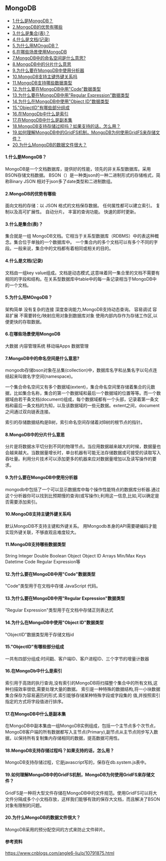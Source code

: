 ## MongoDB

* [1.什么是MongoDB？](#1什么是mongodb)
* [2.MongoDB的优势有哪些](#2mongodb的优势有哪些)
* [3.什么是集合(表)？](#3什么是集合表)
* [4.什么是文档(记录)](#4什么是文档记录)
* [5.为什么用MOngoDB？](#5为什么用mongodb)
* [6.在哪些场景使用MongoDB](#6在哪些场景使用mongodb)
* [7.MongoDB中的命名空间是什么意思?](#7mongodb中的命名空间是什么意思)
* [8.MongoDB中的分片什么意思](#8mongodb中的分片什么意思)
* [9.为什么要在MongoDB中使用分析器](#9为什么要在mongodb中使用分析器)
* [10.MongoDB支持主键外键关系吗](#10mongodb支持主键外键关系吗)
* [11.MongoDB支持哪些数据类型](#11mongodb支持哪些数据类型)
* [12.为什么要在MongoDB中用"Code"数据类型](#12为什么要在mongodb中用code数据类型)
* [13.为什么要在MongoDB中用"Regular Expression"数据类型](#13为什么要在mongodb中用regular-expression数据类型)
* [14.为什么在MongoDB中使用"Object ID"数据类型](#14为什么在mongodb中使用object-id数据类型)
* [15."ObjectID"有哪些部分组成](#15objectid有哪些部分组成)
* [16.在MongoDb中什么是索引](#16在mongodb中什么是索引)
* [17.在MongoDB中什么是副本集](#17在mongodb中什么是副本集)
* [18.MongoDB支持存储过程吗？如果支持的话，怎么用？](#18mongodb支持存储过程吗如果支持的话怎么用)
* [19.如何理解MongoDB中的GridFS机制，MongoDB为何使用GridFS来存储文件？](#19如何理解mongodb中的gridfs机制mongodb为何使用gridfs来存储文件)
* [20.为什么MongoDB的数据文件很大？](#20为什么mongodb的数据文件很大)

#### 1.什么是MongoDB？

MongoDB是一个文档数据库，提供好的性能，领先的非关系型数据库。采用BSON存储文档数据。
BSON（）是一种类json的一种二进制形式的存储格式，简称Binary JSON
相对于json多了date类型和二进制数组。

#### 2.MongoDB的优势有哪些

面向文档的存储：以 JSON 格式的文档保存数据。
任何属性都可以建立索引。
复制以及高可扩展性。
自动分片。
丰富的查询功能。
快速的即时更新。

#### 3.什么是集合(表)？

集合就是一组 MongoDB文档。它相当于关系型数据库（RDBMS）中的表这种概念。集合位于单独的一个数据库中。
一个集合内的多个文档可以有多个不同的字段。一般来说，集合中的文档都有着相同或相关的目的。

#### 4.什么是文档(记录)

文档由一组key value组成。文档是动态模式,这意味着同一集合里的文档不需要有相同的字段和结构。在关系型数据库中table中的每一条记录相当于MongoDB中的一个文档。

#### 5.为什么用MOngoDB？

架构简单
没有复杂的连接
深度查询能力,MongoDB支持动态查询。
容易调试
容易扩展
不需要转化/映射应用对象到数据库对象
使用内部内存作为存储工作区,以便更快的存取数据。

#### 6.在哪些场景使用MongoDB

大数据
内容管理系统
移动端Apps
数据管理

#### 7.MongoDB中的命名空间是什么意思?

mongodb存储bson对象在丛集(collection)中，数据库名字和丛集名字以句点连结起来叫做名字空间(namespace)。

一个集合命名空间又有多个数据域(extent)，集合命名空间里存储着集合的元数据，比如集合名称，集合的第一个数据域和最后一个数据域的位置等等。而一个数据域由若干条文档(document)组成，每个数据域都有一个头部，记录着第一条文档和最后一条文档的为知，以及该数据域的一些元数据。extent之间，document之间通过双向链表连接。

索引的存储数据结构是B树，索引命名空间存储着对B树的根节点的指针。

#### 8.MongoDB中的分片什么意思

分片是将数据水平切分到不同的物理节点。当应用数据越来越大的时候，数据量也会越来越大。当数据量增长时，单台机器有可能无法存储数据或可接受的读取写入吞吐量。利用分片技术可以添加更多的机器来应对数据量增加以及读写操作的要求。

#### 9.为什么要在MongoDB中使用分析器

mongodb中包括了一个可以显示数据库中每个操作性能特点的数据库分析器.通过这个分析器你可以找到比预期慢的查询(或写操作);利用这一信息,比如,可以确定是否需要添加索引。

#### 10.MongoDB支持主键外键关系吗

默认MongoDB不支持主键和外键关系。 用Mongodb本身的API需要硬编码才能实现外键关联，不够直观且难度较大。

#### 11.MongoDB支持哪些数据类型

String
Integer
Double
Boolean
Object
Object ID
Arrays
Min/Max Keys
Datetime
Code
Regular Expression等

#### 12.为什么要在MongoDB中用"Code"数据类型

"Code"类型用于在文档中存储 JavaScript 代码。

#### 13.为什么要在MongoDB中用"Regular Expression"数据类型

"Regular Expression"类型用于在文档中存储正则表达式

#### 14.为什么在MongoDB中使用"Object ID"数据类型

"ObjectID"数据类型用于存储文档id

#### 15."ObjectID"有哪些部分组成

一共有四部分组成:时间戳、客户端ID、客户进程ID、三个字节的增量计数器

#### 16.在MongoDb中什么是索引

索引用于高效的执行查询,没有索引的MongoDB将扫描整个集合中的所有文档,这种扫描效率很低,需要处理大量的数据。
索引是一种特殊的数据结构,将一小块数据集合保存为容易遍历的形式.索引能够存储某种特殊字段或字段集的
值,并按照索引指定的方式将字段值进行排序。

#### 17.在MongoDB中什么是副本集

在MongoDB中副本集由一组MongoDB实例组成，包括一个主节点多个次节点，MongoDB客户端的所有数据都写入主节点(Primary),副节点从主节点同步写入数据，以保持所有复制集内存储相同的数据，提高数据可用性。

#### 18.MongoDB支持存储过程吗？如果支持的话，怎么用？

MongoDB支持存储过程，它是javascript写的，保存在db.system.js表中。

#### 19.如何理解MongoDB中的GridFS机制，MongoDB为何使用GridFS来存储文件？

GridFS是一种将大型文件存储在MongoDB中的文件规范。使用GridFS可以将大文件分隔成多个小文档存放，这样我们能够有效的保存大文档，而且解决了BSON对象有限制的问题。

#### 20.为什么MongoDB的数据文件很大？

MongoDB采用的预分配空间的方式来防止文件碎片。

#### 参考资料

https://www.cnblogs.com/angle6-liu/p/10791875.html

